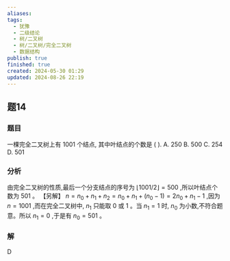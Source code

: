 ```yaml
---
aliases: 
tags:
  - 犹豫
  - 二级结论
  - 树/二叉树
  - 树/二叉树/完全二叉树
  - 数据结构
publish: true
finished: true
created: 2024-05-30 01:29
updated: 2024-08-26 22:19
---
```

## 题14
### 题目
一棵完全二叉树上有 1001 个结点, 其中叶结点的个数是 ( ).
A. 250 
B. 500 
C. 254 
D. 501
### 分析
由完全二叉树的性质,最后一个分支结点的序号为 $\lfloor {1001}/2\rfloor  = {500}$ ,所以叶结点个数为 501 。
【另解】 $n = {n}_{0} + {n}_{1} + {n}_{2} = {n}_{0} + {n}_{1} + \left( {{n}_{0} - 1}\right)  = 2{n}_{0} + {n}_{1} - 1$ ,因为 $n = {1001}$ ,而在完全二叉树中, ${n}_{1}$ 只能取 0 或 1 。当 ${n}_{1} = 1$ 时, ${n}_{0}$ 为小数,不符合题意。所以 ${n}_{1} = 0$ ,于是有 ${n}_{0} = {501}$ 。
### 解
D